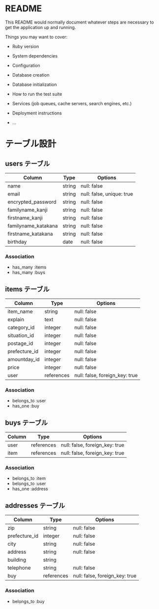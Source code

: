 # README

This README would normally document whatever steps are necessary to get the
application up and running.

Things you may want to cover:

* Ruby version

* System dependencies

* Configuration

* Database creation

* Database initialization

* How to run the test suite

* Services (job queues, cache servers, search engines, etc.)

* Deployment instructions

* ...

# テーブル設計

## users テーブル

| Column                | Type   | Options                   |
| --------------------- | ------ | ------------------------- |
| name                  | string | null: false               |
| email                 | string | null: false, unique: true |
| encrypted_password    | string | null: false               |
| familyname_kanji      | string | null: false               |
| firstname_kanji       | string | null: false               |
| familyname_katakana   | string | null: false               |
| firstname_katakana    | string | null: false               |
| birthday              | date   | null: false               |

### Association

- has_many :items
- has_many :buys

## items テーブル

| Column        | Type       | Options                        |
| ------------- | ---------- | ------------------------------ |
| item_name     | string     | null: false                    |
| explain       | text       | null: false                    |
| category_id   | integer    | null: false                    |
| situation_id  | integer    | null: false                    |
| postage_id    | integer    | null: false                    |
| prefecture_id | integer    | null: false                    |
| amountday_id  | integer    | null: false                    |
| price         | integer    | null: false                    |
| user          | references | null: false, foreign_key: true |

### Association

- belongs_to :user
- has_one :buy

## buys テーブル

| Column | Type       | Options                         |
| ------ | ---------- | ------------------------------- |
| user   | references | null: false, foreign_key: true  |
| item   | references | null: false, foreign_key: true  |


### Association

- belongs_to :item
- belongs_to :user
- has_one :address

## addresses テーブル

| Column        | Type       | Options                        |
| ------------- | ---------- | ------------------------------ |
| zip           | string     | null: false                    |
| prefecture_id | integer    | null: false                    |
| city          | string     | null: false                    |
| address       | string     | null: false                    |
| building      | string     |                                |
| telephone     | string     | null: false                    |
| buy           | references | null: false, foreign_key: true |

### Association

- belongs_to :buy